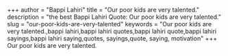 +++
author = "Bappi Lahiri"
title = "Our poor kids are very talented."
description = "the best Bappi Lahiri Quote: Our poor kids are very talented."
slug = "our-poor-kids-are-very-talented"
keywords = "Our poor kids are very talented.,bappi lahiri,bappi lahiri quotes,bappi lahiri quote,bappi lahiri sayings,bappi lahiri saying,quotes, sayings,quote, saying, motivation"
+++
Our poor kids are very talented.
